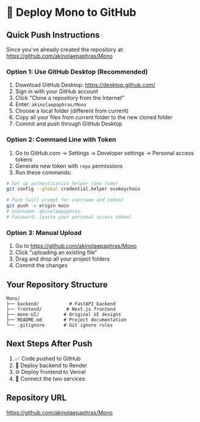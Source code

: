 # 🚀 Deploy Mono to GitHub

## Quick Push Instructions

Since you've already created the repository at: https://github.com/akinolaepaphras/Mono

### Option 1: Use GitHub Desktop (Recommended)
1. Download GitHub Desktop: https://desktop.github.com/
2. Sign in with your GitHub account
3. Click "Clone a repository from the Internet"
4. Enter: `akinolaepaphras/Mono`
5. Choose a local folder (different from current)
6. Copy all your files from current folder to the new cloned folder
7. Commit and push through GitHub Desktop

### Option 2: Command Line with Token
1. Go to GitHub.com → Settings → Developer settings → Personal access tokens
2. Generate new token with `repo` permissions
3. Run these commands:

```bash
# Set up authentication helper (one time)
git config --global credential.helper osxkeychain

# Push (will prompt for username and token)
git push -u origin main
# Username: akinolaepaphras
# Password: [paste your personal access token]
```

### Option 3: Manual Upload
1. Go to https://github.com/akinolaepaphras/Mono
2. Click "uploading an existing file"
3. Drag and drop all your project folders
4. Commit the changes

## Your Repository Structure
```
Mono/
├── backend/           # FastAPI backend
├── frontend/         # Next.js frontend  
├── mone-UI/         # Original UI designs
├── README.md        # Project documentation
└── .gitignore       # Git ignore rules
```

## Next Steps After Push
1. ✅ Code pushed to GitHub
2. 🚀 Deploy backend to Render
3. 🌐 Deploy frontend to Vercel
4. 🔗 Connect the two services

## Repository URL
https://github.com/akinolaepaphras/Mono
